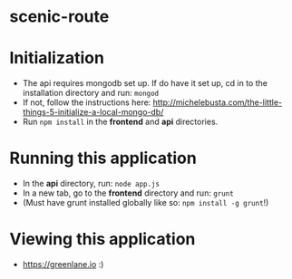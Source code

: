 # scenic-route

# Initialization

- The api requires mongodb set up. If do have it set up, cd in to the installation directory and run: `mongod`
- If not, follow the instructions here: http://michelebusta.com/the-little-things-5-initialize-a-local-mongo-db/
- Run `npm install` in the **frontend** and **api** directories.

# Running this application
- In the **api** directory, run: `node app.js`
- In a new tab, go to the **frontend** directory and run: `grunt`
- (Must have grunt installed globally like so: `npm install -g grunt`!)

# Viewing this application
- https://greenlane.io :)
